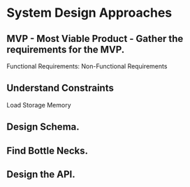 # System Design Approaches 

## MVP - Most Viable Product - Gather the requirements for the MVP.
 Functional Requirements:
 Non-Functional Requirements
## Understand Constraints
 Load 
 Storage
 Memory
## Design Schema.
## Find Bottle Necks.
## Design the API.

 
